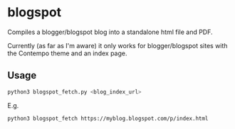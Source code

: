 # blogspot

Compiles a blogger/blogspot blog into a standalone html file and PDF.

Currently (as far as I'm aware) it only works for blogger/blogspot sites with the Contempo theme and an index page.

## Usage

```bash
python3 blogspot_fetch.py <blog_index_url>
```

E.g.

```bash
python3 blogspot_fetch https://myblog.blogspot.com/p/index.html
```
